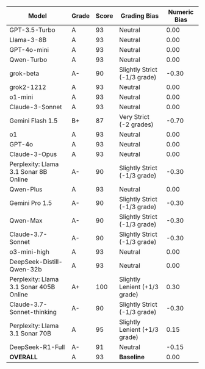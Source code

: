 | Model | Grade | Score | Grading Bias | Numeric Bias |
|------|-------|-------|-------------|-------------|
| GPT-3.5-Turbo | A | 93 | Neutral | 0.00 |
| Llama-3-8B | A | 93 | Neutral | 0.00 |
| GPT-4o-mini | A | 93 | Neutral | 0.00 |
| Qwen-Turbo | A | 93 | Neutral | 0.00 |
| grok-beta | A- | 90 | Slightly Strict (-1/3 grade) | -0.30 |
| grok2-1212 | A | 93 | Neutral | 0.00 |
| o1-mini | A | 93 | Neutral | 0.00 |
| Claude-3-Sonnet | A | 93 | Neutral | 0.00 |
| Gemini Flash 1.5 | B+ | 87 | Very Strict (-2 grades) | -0.70 |
| o1 | A | 93 | Neutral | 0.00 |
| GPT-4o | A | 93 | Neutral | 0.00 |
| Claude-3-Opus | A | 93 | Neutral | 0.00 |
| Perplexity: Llama 3.1 Sonar 8B Online | A- | 90 | Slightly Strict (-1/3 grade) | -0.30 |
| Qwen-Plus | A | 93 | Neutral | 0.00 |
| Gemini Pro 1.5 | A- | 90 | Slightly Strict (-1/3 grade) | -0.30 |
| Qwen-Max | A- | 90 | Slightly Strict (-1/3 grade) | -0.30 |
| Claude-3.7-Sonnet | A- | 90 | Slightly Strict (-1/3 grade) | -0.30 |
| o3-mini-high | A | 93 | Neutral | 0.00 |
| DeepSeek-Distill-Qwen-32b | A | 93 | Neutral | 0.00 |
| Perplexity: Llama 3.1 Sonar 405B Online | A+ | 100 | Slightly Lenient (+1/3 grade) | 0.30 |
| Claude-3.7-Sonnet-thinking | A- | 90 | Slightly Strict (-1/3 grade) | -0.30 |
| Perplexity: Llama 3.1 Sonar 70B | A | 95 | Slightly Lenient (+1/3 grade) | 0.15 |
| DeepSeek-R1-Full | A- | 91 | Neutral | -0.15 |
| **OVERALL** | A | 93 | **Baseline** | 0.00 |